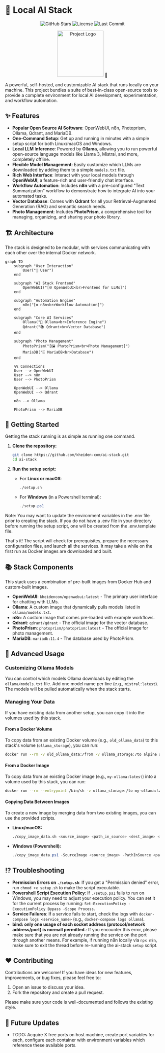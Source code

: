 # 🤖 Local AI Stack

<!-- Badges: Replace with your own -->
<p align="center">
  <img src="https://img.shields.io/github/stars/kheiden-com/ai-stack?style=social" alt="GitHub Stars">
  <img src="https://img.shields.io/github/license/kheiden-com/ai-stack" alt="License">
  <img src="https://img.shields.io/github/last-commit/kheiden-com/ai-stack" alt="Last Commit">
</p>

<!-- Logo: Replace with your own logo -->
<p align="center">
  <img src="https://raw.githubusercontent.com/kheiden-com/ai-stack/static/logo.jpg" alt="Project Logo" width="150">
  🤖
</p>

A powerful, self-hosted, and customizable AI stack that runs locally on your machine. This project bundles a suite of best-in-class open-source tools to provide a complete environment for local AI development, experimentation, and workflow automation.

## ✨ Features

*   **Popular Open Source AI Software**: OpenWebUI, n8n, Photoprism, Ollama, Qdrant, and MariaDB.
*   **One-Command Setup**: Get up and running in minutes with a simple setup script for both Linux/macOS and Windows.
*   **Local LLM Inference**: Powered by **Ollama**, allowing you to run powerful open-source language models like Llama 3, Mistral, and more, completely offline.
*   **Flexible Model Management**: Easily customize which LLMs are downloaded by adding them to a simple `models.txt` file.
*   **Rich Web Interface**: Interact with your local models through **OpenWebUI**, a feature-rich and user-friendly chat interface.
*   **Workflow Automation**: Includes **n8n** with a pre-configured "Text Summarization" workflow to demonstrate how to integrate AI into your automated tasks.
*   **Vector Database**: Comes with **Qdrant** for all your Retrieval-Augmented Generation (RAG) and semantic search needs.
*   **Photo Management**: Includes **PhotoPrism**, a comprehensive tool for managing, organizing, and sharing your photo library.

## 🏗️ Architecture

The stack is designed to be modular, with services communicating with each other over the internal Docker network.

```mermaid
graph TD
    subgraph "User Interaction"
        User("👤 User")
    end

    subgraph "AI Stack Frontend"
        OpenWebUI("[🌐 OpenWebUI<br>Frontend for LLMs]")
    end

    subgraph "Automation Engine"
        n8n("[⚙️ n8n<br>Workflow Automation]")
    end

    subgraph "Core AI Services"
        Ollama("🧠 Ollama<br>Inference Engine")
        Qdrant("📚 Qdrant<br>Vector Database")
    end

    subgraph "Photo Management"
        PhotoPrism("[🖼️ PhotoPrism<br>Photo Management]")
        MariaDB("🗄️ MariaDB<br>Database")
    end

    %% Connections
    User --> OpenWebUI
    User --> n8n
    User --> PhotoPrism

    OpenWebUI --> Ollama
    OpenWebUI --> Qdrant

    n8n --> Ollama

    PhotoPrism --> MariaDB
```

## 🚀 Getting Started

Getting the stack running is as simple as running one command.

1.  **Clone the repository:**
    ```bash
    git clone https://github.com/kheiden-com/ai-stack.git
    cd ai-stack
    ```

2.  **Run the setup script:**

    *   For **Linux or macOS**:
        ```bash
        ./setup.sh
        ```
    *   For **Windows** (in a Powershell terminal):
        ```powershell
        ./setup.ps1
        ```

Note: You may want to update the environment variables in the .env file prior to creating the stack. If you do not have a .env file in your directory before running the setup script, one will be created from the .env.template file.

That's it! The script will check for prerequisites, prepare the necessary configuration files, and launch all the services. It may take a while on the first run as Docker images are downloaded and built.

## 📚 Stack Components

This stack uses a combination of pre-built images from Docker Hub and custom-built images.

*   **OpenWebUI**: `kheidencom/openwebui:latest` - The primary user interface for chatting with LLMs.
*   **Ollama**: A custom image that dynamically pulls models listed in `ollama/models.txt`.
*   **n8n**: A custom image that comes pre-loaded with example workflows.
*   **Qdrant**: `qdrant/qdrant` - The official image for the vector database.
*   **PhotoPrism**: `photoprism/photoprism:latest` - The official image for photo management.
*   **MariaDB**: `mariadb:11.4` - The database used by PhotoPrism.

## 🔧 Advanced Usage

### Customizing Ollama Models

You can control which models Ollama downloads by editing the `ollama/models.txt` file. Add one model name per line (e.g., `mistral:latest`). The models will be pulled automatically when the stack starts.

### Managing Your Data

If you have existing data from another setup, you can copy it into the volumes used by this stack.

#### From a Docker Volume

To copy data from an existing Docker volume (e.g., `old_ollama_data`) to this stack's volume (`ollama_storage`), you can run:
```bash
docker run --rm -v old_ollama_data:/from -v ollama_storage:/to alpine sh -c "cd /from ; cp -av . /to"
```

#### From a Docker Image

To copy data from an existing Docker image (e.g., `my-ollama:latest`) into a volume used by this stack, you can run:
```bash
docker run --rm --entrypoint /bin/sh -v ollama_storage:/to my-ollama:latest -c "cp -av /root/.ollama/. /to/"
```

#### Copying Data Between Images

To create a new image by merging data from two existing images, you can use the provided scripts.

*   **Linux/macOS:**
    ```bash
    ./copy_image_data.sh <source_image> <path_in_source> <dest_image> <path_in_dest> <new_image_tag>
    ```
*   **Windows (Powershell):**
    ```powershell
    ./copy_image_data.ps1 -SourceImage <source_image> -PathInSource <path_in_source> -DestImage <dest_image> -PathInDest <path_in_dest> -NewImageTag <new_image_tag>
    ```

## ⁉️ Troubleshooting

*   **Permission Errors on `./setup.sh`**: If you get a "Permission denied" error, run `chmod +x setup.sh` to make the script executable.
*   **Powershell Script Execution Policy**: If `./setup.ps1` fails to run on Windows, you may need to adjust your execution policy. You can set it for the current process by running: `Set-ExecutionPolicy -ExecutionPolicy Bypass -Scope Process`.
*   **Service Failures**: If a service fails to start, check the logs with `docker-compose logs <service_name>` (e.g., `docker-compose logs ollama`).
*   **bind: only one usage of each socket address (protocol/network address/port) is normall permitted.**: If you encounter this error, please make sure that you are not already running the service on the port through another means. For example, if running n8n locally via `npx n8n`, make sure to exit the thread before re-running the ai-stack `setup` script. 

## ❤️ Contributing

Contributions are welcome! If you have ideas for new features, improvements, or bug fixes, please feel free to:
1.  Open an issue to discuss your idea.
2.  Fork the repository and create a pull request.

Please make sure your code is well-documented and follows the existing style.

## 🔮 Future Updates

*   TODO: Acquire X free ports on host machine, create port variables for each, configure each container with environment variables which reference these available ports.
